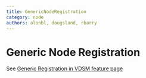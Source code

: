 ```yaml
---
title: GenericNodeRegistration
category: node
authors: alonbl, dougsland, rbarry
---
```


# Generic Node Registration

See [Generic Registration in VDSM feature page](/develop/release-management/features/genericregistration/)
